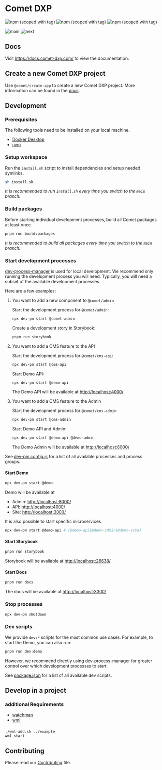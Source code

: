 # Comet DXP

![npm (scoped with tag)](https://img.shields.io/npm/v/%40comet/admin/latest)
![npm (scoped with tag)](https://img.shields.io/npm/v/%40comet/admin/canary)
![npm (scoped with tag)](https://img.shields.io/npm/v/%40comet/admin/next-canary)

![main](https://github.com/vivid-planet/comet/actions/workflows/lint.yml/badge.svg?branch=main)
![next](https://github.com/vivid-planet/comet/actions/workflows/lint.yml/badge.svg?branch=next)

## Docs

Visit https://docs.comet-dxp.com/ to view the documentation.

## Create a new Comet DXP project

Use `@comet/create-app` to create a new Comet DXP project. More information can be found in the [docs](https://docs.comet-dxp.com/docs/getting-started/).

## Development

### Prerequisites

The following tools need to be installed on your local machine.

-   [Docker Desktop](https://www.docker.com/products/docker-desktop/)
-   [nvm](https://github.com/nvm-sh/nvm)

### Setup workspace

Run the `install.sh` script to install dependencies and setup needed symlinks.

```bash
sh install.sh
```

_It is recommended to run `install.sh` every time you switch to the `main` branch._

### Build packages

Before starting individual development processes, build all Comet packages at least once.

```bash
pnpm run build:packages
```

_It is recommended to build all packages every time you switch to the `main` branch._

### Start development processes

[dev-process-manager](https://github.com/vivid-planet/dev-process-manager) is used for local development.
We recommend only running the development process you will need.
Typically, you will need a subset of the available development processes.

Here are a few examples:

1. You want to add a new component to `@comet/admin`

    Start the development process for `@comet/admin`:

    ```bash
    npx dev-pm start @comet-admin
    ```

    Create a development story in Storybook:

    ```bash
    pnpm run storybook
    ```

2. You want to add a CMS feature to the API

    Start the development process for `@comet/cms-api`:

    ```bash
    npx dev-pm start @cms-api
    ```

    Start Demo API:

    ```bash
    npx dev-pm start @demo-api
    ```

    The Demo API will be available at [http://localhost:4000/](http://localhost:4000/)

3. You want to add a CMS feature to the Admin

    Start the development process for `@comet/cms-admin`:

    ```bash
    npx dev-pm start @cms-admin
    ```

    Start Demo API and Admin:

    ```bash
    npx dev-pm start @demo-api @demo-admin
    ```

    The Demo Admin will be available at [http://localhost:8000/](http://localhost:8000/)

See [dev-pm.config.js](/dev-pm.config.js) for a list of all available processes and process groups.

#### Start Demo

```bash
npx dev-pm start @demo
```

Demo will be available at

-   Admin: [http://localhost:8000/](http://localhost:8000/)
-   API: [http://localhost:4000/](http://localhost:4000/)
-   Site: [http://localhost:3000/](http://localhost:3000/)

It is also possible to start specific microservices

```bash
npx dev-pm start @demo-api # (@demo-api|@demo-admin|@demo-site)
```

#### Start Storybook

```bash
pnpm run storybook
```

Storybook will be available at [http://localhost:26638/](http://localhost:26638/)

#### Start Docs

```bash
pnpm run docs
```

The docs will be available at [http://localhost:3300/](http://localhost:3300/)

### Stop processes

```bash
npx dev-pm shutdown
```

### Dev scripts

We provide `dev:*` scripts for the most common use cases.
For example, to start the Demo, you can also run:

```bash
pnpm run dev:demo
```

However, we recommend directly using dev-process-manager for greater control over which development processes to start.

See [package.json](/package.json) for a list of all available dev scripts.

## Develop in a project

### additional Requirements

-   [watchman](https://facebook.github.io/watchman/)
-   [wml](https://github.com/wix/wml)

###

    ./wml-add.sh ../example
    wml start

## Contributing

Please read our [Contributing](CONTRIBUTING.md) file.
